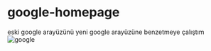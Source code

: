 # google-homepage
eski google arayüzünü yeni google arayüzüne benzetmeye çalıştım
![google](https://user-images.githubusercontent.com/52006028/133968016-4bd9b32f-8f34-4b67-ae03-cb1728a53f63.png)
